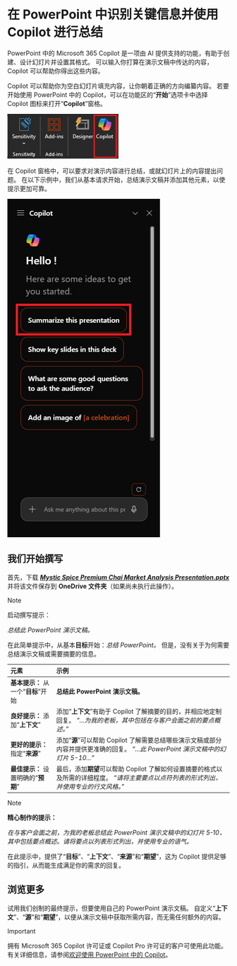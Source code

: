 # 在 PowerPoint 中识别关键信息并使用 Copilot 进行总结

PowerPoint 中的 Microsoft 365 Copilot 是一项由 AI 提供支持的功能，有助于创建、设计幻灯片并设置其格式。  可以输入你打算在演示文稿中传达的内容，Copilot 可以帮助你得出这些内容。

Copilot 可以帮助你为空白幻灯片填充内容，让你朝着正确的方向编纂内容。 若要开始使用 PowerPoint 中的 Copilot，可以在功能区的“**开始**”选项卡中选择 Copilot 图标来打开“**Copilot**”窗格。

![PowerPoint 功能区中 Copilot 图标的屏幕截图。](../media/summarize_copilot-ribbon-powerpoint.png)

在 Copilot 窗格中，可以要求对演示内容进行总结，或就幻灯片上的内容提出问题。 在以下示例中，我们从基本请求开始，总结演示文稿并添加其他元素，以使提示更加可靠。

![首次打开 PowerPoint 时 Copilot 面板的屏幕截图。](../media/summarize_copilot-pane-powerpoint.png)

## 我们开始撰写

首先，下载 **_[Mystic Spice Premium Chai Market Analysis Presentation.pptx](https://go.microsoft.com/fwlink/?linkid=2268768)_** 并将该文件保存到 **OneDrive 文件夹**（如果尚未执行此操作）。

> [!NOTE]
> 启动撰写提示：
>
> _总结此 PowerPoint 演示文稿。_

在此简单提示中，从基本**目标**开始：_总结 PowerPoint。_ 但是，没有关于为何需要总结演示文稿或需要摘要的信息。

| 元素 | 示例 |
| :------ | :------- |
| **基本提示：** 从一个“**目标**”开始 | **总结此 PowerPoint 演示文稿。** |
| **良好提示：** 添加“**上下文**” | 添加“**上下文**”有助于 Copilot 了解摘要的目的，并相应地定制回复。 _“...为我的老板，其中包括在与客户会面之前的要点概述。”_ |
| **更好的提示：** 指定“**来源**” | 添加“**源**”可以帮助 Copilot 了解需要总结哪些演示文稿或部分内容并提供更准确的回复。 _“...此 PowerPoint 演示文稿中的幻灯片 5-10...”_ |
| **最佳提示：** 设置明确的“**预期**” | 最后，添加**期望**可以帮助 Copilot 了解如何设置摘要的格式以及所需的详细程度。 _“请将主要要点以点符列表的形式列出，并使用专业的行文风格。”_ |

> [!NOTE]
> **精心制作的提示：**
>
> _在与客户会面之前，为我的老板总结此 PowerPoint 演示文稿中的幻灯片 5-10，其中包括要点概述。请将要点以列表形式列出，并使用专业的语气。_

在此提示中，提供了“**目标**”、“**上下文**”、“**来源**”和“**期望**”，这为 Copilot 提供足够的指引，从而能生成满足你的需求的回复。

## 浏览更多

试用我们创制的最终提示，但要使用自己的 PowerPoint 演示文稿。 自定义“**上下文**”、“**源**”和“**期望**”，以便从演示文稿中获取所需内容，而无需任何额外的内容。

> [!IMPORTANT]
> 拥有 Microsoft 365 Copilot 许可证或 Copilot Pro 许可证的客户可使用此功能。 有关详细信息，请参阅[欢迎使用 PowerPoint 中的 Copilot](https://support.microsoft.com/office/welcome-to-copilot-in-powerpoint-57133c75-24c0-4519-8096-d0dadf25fb8d)。
